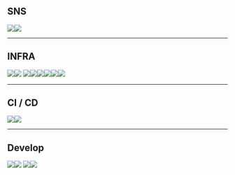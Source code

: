## SNS
<a href="https://velog.io/@euijoo3233" target="_blank"><img src="https://img.shields.io/badge/Velog-20C997?style=for-the-badge&logo=Velog&logoColor=white"/></a><a href="euijoo3233@gmail.com" target="_blank"><img src="https://img.shields.io/badge/Gmail-EA4335?style=for-the-badge&logo=Gmail&logoColor=white"/></a>
***
## INFRA 
<img src="https://img.shields.io/badge/Vagrant-1868F2?style=for-the-badge&logo=Vagrant&logoColor=white"><img src="https://img.shields.io/badge/VMware-607078?style=for-the-badge&logo=VMware&logoColor=white">
<img src="https://img.shields.io/badge/Kubernetes-326CE5?style=for-the-badge&logo=Kubernetes&logoColor=white"><img src="https://img.shields.io/badge/Amazon AWS-232F3E?style=for-the-badge&logo=Amazon AWS&logoColor=white"><img src="https://img.shields.io/badge/Ansible-EE0000?style=for-the-badge&logo=Ansible&logoColor=white"><img src="https://img.shields.io/badge/Docker-2496ED?style=for-the-badge&logo=Docker&logoColor=white"><img src="https://img.shields.io/badge/Linux-FCC624?style=for-the-badge&logo=Linux&logoColor=white"><img src="https://img.shields.io/badge/Terraform-7B42BC?style=for-the-badge&logo=Terraform&logoColor=white">

***
## CI / CD
<img src="https://img.shields.io/badge/Jenkins-D24939?style=for-the-badge&logo=Jenkins&logoColor=white"><img src="https://img.shields.io/badge/Argo-EF7B4D?style=for-the-badge&logo=Argo&logoColor=white">
***
## Develop
<img src="https://img.shields.io/badge/Python-3776AB?style=for-the-badge&logo=Python&logoColor=white"><img src="https://img.shields.io/badge/Django-092E20?style=for-the-badge&logo=Django&logoColor=white">
<img src="https://img.shields.io/badge/React-61DAFB?style=for-the-badge&logo=React&logoColor=white"><img src="https://img.shields.io/badge/MariaDB-003545?style=for-the-badge&logo=MariaDB&logoColor=white">



